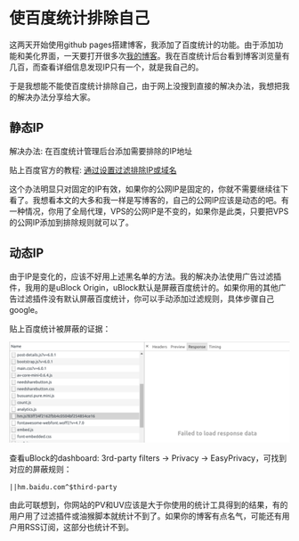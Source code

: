 # 使百度统计排除自己

这两天开始使用github pages搭建博客，我添加了百度统计的功能。由于添加功能和美化界面，一天要打开很多次[我的博客](https://codethereforam.github.io)。我在百度统计后台看到博客浏览量有几百，而查看详细信息发现IP只有一个，就是我自己的。

于是我想能不能使百度统计排除自己，由于网上没搜到直接的解决办法，我想把我的解决办法分享给大家。

## 静态IP

解决办法: 在百度统计管理后台添加需要排除的IP地址

贴上百度官方的教程: [通过设置过滤排除IP或域名](http://yingxiao.baidu.com/support/tongji/detail_10617.html)

这个办法明显只对固定的IP有效，如果你的公网IP是固定的，你就不需要继续往下看了。我想看本文的大多和我一样是写博客的，自己的公网IP应该是动态的吧。有一种情况，你用了全局代理，VPS的公网IP是不变的，如果你是此类，只要把VPS的公网IP添加到排除规则就可以了。

## 动态IP

由于IP是变化的，应该不好用上述黑名单的方法。我的解决办法使用广告过滤插件，我用的是uBlock Origin，uBlock默认是屏蔽百度统计的。如果你用的其他广告过滤插件没有默认屏蔽百度统计，你可以手动添加过滤规则，具体步骤自己google。

贴上百度统计被屏蔽的证据：

![](/images/2018-01-16-baidu-exclude-01.png)

查看uBlock的dashboard: 3rd-party filters -> Privacy -> EasyPrivacy，可找到对应的屏蔽规则： 

```
||hm.baidu.com^$third-party
```


由此可联想到，你网站的PV和UV应该是大于你使用的统计工具得到的结果，有的用户用了过滤插件或油猴脚本就统计不到了。如果你的博客有点名气，可能还有用户用RSS订阅，这部分也统计不到。

